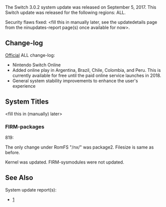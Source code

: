 The Switch 3.0.2 system update was released on September 5, 2017. This
Switch update was released for the following regions: ALL.

Security flaws fixed: \<fill this in manually later, see the
updatedetails page from the ninupdates-report page(s) once available for
now\>.

## Change-log

[Official](http://en-americas-support.nintendo.com/app/answers/detail/a_id/22525/p/897)
ALL change-log:

  - Nintendo Switch Online
  - Added online play in Argentina, Brazil, Chile, Colombia, and Peru.
    This is currently available for free until the paid online service
    launches in 2018.
  - General system stability improvements to enhance the user's
    experience

## System Titles

\<fill this in (manually) later\>

### FIRM-packages

819:

The only change under RomFS "/nx/" was package2. Filesize is same as
before.

Kernel was updated. FIRM-sysmodules were not updated.

## See Also

System update
    report(s):

  - [1](https://yls8.mtheall.com/ninupdates/reports.php?date=09-05-17_08-05-14&sys=hac)
